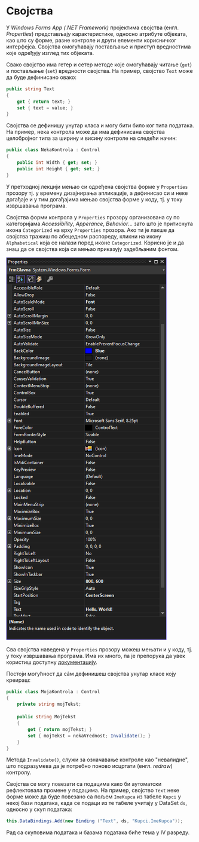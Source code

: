 # Својства

У *Windows Forms App (.NET Framework)* пројектима својства (енгл. *Properties*)
представљају карактеристике, односно атрибуте објеката, као што су форме, разне
контроле и други елементи корисничког интерфејса. Својства омогућавају
постављање и приступ вредностима које одређују изглед тих објеката.

Свако својство има гетер и сетер методе које омогућавају читање (`get`) и
постављање (`set`) вредности својства. На пример, својство `Text` може да буде
дефинисано овако:

```cs
public string Text
{
    get { return text; }
    set { text = value; }
}
```

Својства се дефинишу унутар класа и могу бити било ког типа података. На
пример, нека контрола може да има дефинисана својства целобројног типа за
ширину и висину контроле на следећи начин:

```cs
public class NekaKontrola : Control
{
    public int Width { get; set; }
    public int Height { get; set; }
}
```

У претходној лекцији мењао си одређена својства форме у `Properties` прозору
тј. у времену дизајнирања апликације, а дефинисао си и неке догађаје и у тим
догађајима мењао својства форме у коду, тј. у току извршавања програма.

Својства форми контрола у `Properties` прозору организована су по категоријама
*Accessibility*, *Apperance*, *Behavior*... зато што је притиснута икона
`Categorized` на врху `Properties` прозора. Ако ти је лакше да својства тражиш
по абецедном распореду, кликни на икону `Alphabetical` која се налази поред
иконе `Categorized`. Корисно је и да знаш да се својства која си мењао
приказују задебљаним фонтом.

![Својства форме](./images/form-properties.png)

Сва својства наведена у `Properties` прозору можеш мењати и у коду, тј. у току
извршавања програма. Има их много, па је препорука да увек користиш доступну
[документацију](https://learn.microsoft.com/en-us/dotnet/api/system.windows.forms?view=netframework-4.8).

Постоји могућност да сâм дефинишеш својства унутар класе коју креираш:

```cs
public class MojaKontrola : Control
{
    private string mojTekst;

    public string MojTekst
    {
        get { return mojTekst; }
        set { mojTekst = nekaVrednost; Invalidate(); }
    }
}
```

Метода `Invalidate()`, служи за означавање контроле као "невалидне", што
подразумева да је потребно поново исцртати (енгл. *redraw*) контролу.

Својства се могу повезати са подацима како би аутоматски рефлектовала промене
у подацима. На пример, својство `Text` неке форме може да буде повезано са
пољем `ImeKupca` из табеле `Kupci` у некој бази података, када се подаци из
те табеле учитају у DataSet `ds`, односно у скуп података:

```cs
this.DataBindings.Add(new Binding ("Text", ds, "Kupci.ImeKupca"));
```

Рад са скуповима података и базама података биће тема у IV разреду.
